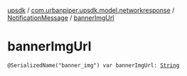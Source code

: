 [upsdk](../../index.md) / [com.urbanpiper.upsdk.model.networkresponse](../index.md) / [NotificationMessage](index.md) / [bannerImgUrl](./banner-img-url.md)

# bannerImgUrl

`@SerializedName("banner_img") var bannerImgUrl: `[`String`](https://kotlinlang.org/api/latest/jvm/stdlib/kotlin/-string/index.html)